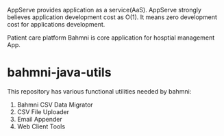 
AppServe provides application as a service(AaS). AppServe strongly believes application development cost as O(1). It means zero development cost for applications development.

Patient care platform Bahmni is core application for hosptial management App.

bahmni-java-utils
=================

This repository has various functional utilities needed by bahmni: 

1. Bahmni CSV Data Migrator
2. CSV File Uploader
3. Email Appender
4. Web Client Tools
